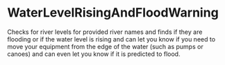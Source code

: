# WaterLevelRisingAndFloodWarning
Checks for river levels for provided river names and finds if they are flooding or if the water level is rising and can let you know if you need to move your equipment from the edge of the water (such as pumps or canoes) and can even let you know if it is predicted to flood.
